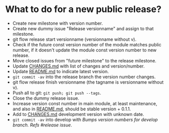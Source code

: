 What to do for a new public release?
====================================

* Create new milestone with version number.
* Create new dummy issue "Release versionname" and assign to that milestone.
* git flow release start versionname (versionname without v).
* Check if the future const version number of the module matches public number,
  if it doesn't update the module const version number to new release.
* Move closed issues from "future milestone" to the release milestone.
* Update [CHANGES.md](CHANGES.md) with list of changes and version/number.
* Update [README.md](README.md) to indicate latest version.
* ``git commit -av`` into the release branch the version number changes.
* git flow release finish versionname (the tagname is versionname without v).
* Push all to git: ``git push; git push --tags``.
* Close the dummy release issue.
* Increase version const number in main module, at least maintenance, and also
  in [README.md](README.md), should be stable version + 0.1.1.
* Add to [CHANGES.md](CHANGES.md) development version with unknown date.
* ``git commit -av`` into develop with *Bumps version numbers for develop
  branch. Refs #release issue*.
